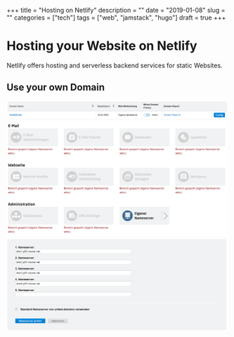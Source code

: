 +++
title = "Hosting on Netlify"
description = ""
date = "2019-01-08"
slug = ""
categories = ["tech"]
tags = ["web", "jamstack", "hugo"]
draft = true
+++

# Hosting your Website on Netlify

Netlify offers hosting and serverless backend services for static Websites.

## Use your own Domain

![Gafik1](domain1.png)
![Gafik2](domain2.png)
![Gafik3](domain3.png)

